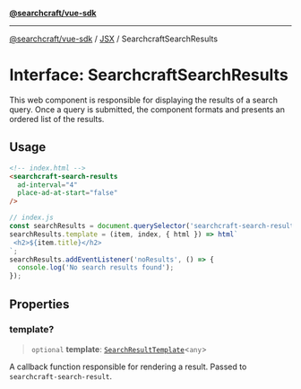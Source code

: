 [**@searchcraft/vue-sdk**](/reference/sdk/js-vue/README.md)

***

[@searchcraft/vue-sdk](/reference/sdk/js-vue/globals.md) / [JSX](/reference/sdk/js-vue/namespaces/JSX/README.md) / SearchcraftSearchResults

# Interface: SearchcraftSearchResults

This web component is responsible for displaying the results of a search query.
Once a query is submitted, the component formats and presents an ordered list of the results.
## Usage
```html
<!-- index.html -->
<searchcraft-search-results
  ad-interval="4"
  place-ad-at-start="false"
/>
```
```js
// index.js
const searchResults = document.querySelector('searchcraft-search-results');
searchResults.template = (item, index, { html }) => html`
 <h2>${item.title}</h2>
`;
searchResults.addEventListener('noResults', () => {
  console.log('No search results found');
});
```

## Properties

### template?

> `optional` **template**: [`SearchResultTemplate`](/reference/sdk/js-vue/type-aliases/SearchResultTemplate.md)\<`any`\>

A callback function responsible for rendering a result. Passed to `searchcraft-search-result`.
